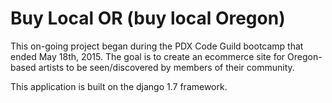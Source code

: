 # Buy Local OR  (buy local Oregon)

This on-going project began during the PDX Code Guild bootcamp that ended May 18th, 2015.
The goal is to create an ecommerce site for Oregon-based artists to be seen/discovered by members of their community.

This application is built on the django 1.7 framework.
